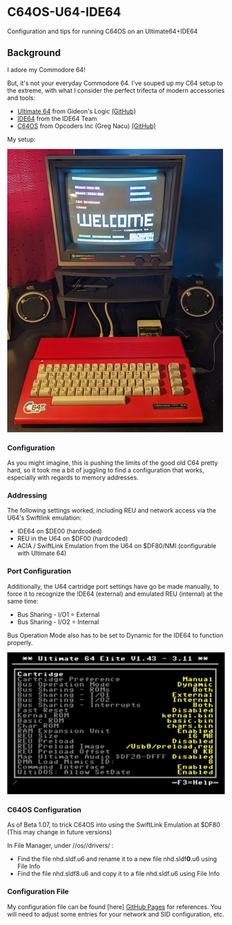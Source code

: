 # C64OS-U64-IDE64
Configuration and tips for running C64OS on an Ultimate64+IDE64

## Background
I adore my Commodore 64! 

But, it's not your everyday Commodore 64.   I've souped up my C64 setup to the extreme, with what I consider the perfect trifecta of modern accessories and tools:

* [Ultimate 64](https://ultimate64.com/) from Gideon's Logic [(GitHub)](https://github.com/GideonZ)
* [IDE64](https://www.ide64.org/) from the IDE64 Team
* [C64OS](https://c64os.com/) from Opcoders Inc (Greg Nacu)  [(GitHub)](https://github.com/OpCoders-Inc)

My setup:

![Ultimate 64](https://github.com/LeifBloomquist/C64OS-U64-IDE64/blob/main/Photos/u64-2024-sm.jpg)

### Configuration

As you might imagine, this is pushing the limits of the good old C64 pretty hard, so it took me a bit of juggling to find a configuration that works, especially with regards to memory addresses.

### Addressing

The following settings worked, including REU and network access via the U64's Swiftlink emulation:

* IDE64 on $DE00 (hardcoded)
* REU in the U64 on $DF00 (hardcoded)
* ACIA / SwiftLink Emulation from the U64 on $DF80/NMI (configurable with Ultimate 64)

### Port Configuration

Additionally, the U64 cartridge port settings have go be made manually, to force it to recognize the IDE64 (external) and emulated REU (internal) at the same time:

* Bus Sharing - I/O1 = External
* Bus Sharing - I/O2 = Internal

Bus Operation Mode also has to be set to Dynamic for the IDE64 to function properly.

![Settings](https://github.com/LeifBloomquist/C64OS-U64-IDE64/blob/main/Screenshots/u64-cart-settings.png)

### C64OS Configuration

As of Beta 1.07, to trick C64OS into using the SwiftLink Emulation at $DF80  (This may change in future versions)

In File Manager, under //os//drivers/ :

* Find the file nhd.sldf.u6 and rename it to a new file nhd.sldf**0**.u6 using File Info
* Find the file nhd.sldf8.u6 and copy it to a file nhd.sldf.u6 using File Info


### Configuration File

My configuration file can be found [here] [GitHub Pages](https://github.com/LeifBloomquist/C64OS-U64-IDE64/blob/main/C64OS-IDE64.cfg) for references.   You will need to adjust some entries for your network and SID configuration, etc.
